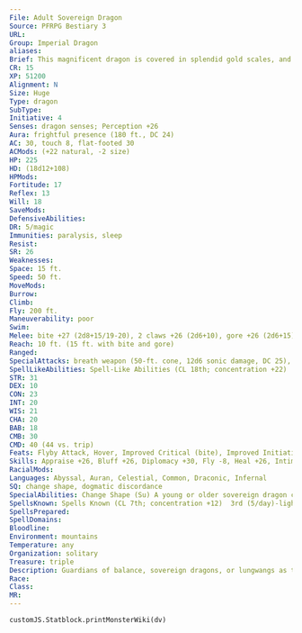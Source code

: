 ```yaml
---
File: Adult Sovereign Dragon
Source: PFRPG Bestiary 3
URL: 
Group: Imperial Dragon
aliases: 
Brief: This magnificent dragon is covered in splendid gold scales, and horns jut from its head like a crown.
CR: 15
XP: 51200
Alignment: N
Size: Huge
Type: dragon
SubType: 
Initiative: 4
Senses: dragon senses; Perception +26
Aura: frightful presence (180 ft., DC 24)
AC: 30, touch 8, flat-footed 30
ACMods: (+22 natural, -2 size)
HP: 225
HD: (18d12+108)
HPMods: 
Fortitude: 17
Reflex: 13
Will: 18
SaveMods: 
DefensiveAbilities: 
DR: 5/magic
Immunities: paralysis, sleep
Resist: 
SR: 26
Weaknesses: 
Space: 15 ft.
Speed: 50 ft.
MoveMods: 
Burrow: 
Climb: 
Fly: 200 ft.
Maneuverability: poor
Swim: 
Melee: bite +27 (2d8+15/19-20), 2 claws +26 (2d6+10), gore +26 (2d6+15), tail slap +24 (2d6+15)
Reach: 10 ft. (15 ft. with bite and gore)
Ranged: 
SpecialAttacks: breath weapon (50-ft. cone, 12d6 sonic damage, DC 25), crush (DC 25, 2d8+15), violent retort
SpellLikeAbilities: Spell-Like Abilities (CL 18th; concentration +22)  At Will-calm emotions, detect good/evil, tongues
STR: 31
DEX: 10
CON: 23
INT: 20
WIS: 21
CHA: 20
BAB: 18
CMB: 30
CMD: 40 (44 vs. trip)
Feats: Flyby Attack, Hover, Improved Critical (bite), Improved Initiative, Iron Will, Lightning Reflexes, Multiattack, Persuasive, Weapon Focus (bite)
Skills: Appraise +26, Bluff +26, Diplomacy +30, Fly -8, Heal +26, Intimidate +30, Knowledge (arcana, history, nobility) +26, Perception +26, Sense Motive +26, Spellcraft +26
RacialMods: 
Languages: Abyssal, Auran, Celestial, Common, Draconic, Infernal
SQ: change shape, dogmatic discordance
SpecialAbilities: Change Shape (Su) A young or older sovereign dragon can assume any humanoid form three times per day as polymorph.  Dogmatic Discordance (Su) Good or evil creatures take a -2 penalty when making saving throws against a sovereign dragon's spells, spell-like abilities, breath weapon, and aura.  Golden Armor (Su) Once per day as a standard action, an old or older sovereign dragon can cover its form in golden armor, granting it a +4 armor bonus to AC and energy resistance 15 to one energy type, chosen at the time the armor is summoned. This armor lasts for a number of rounds equal to the dragon's age category. The sovereign dragon can dismiss the armor as a free action.  Master Counterspelling (Su) A great wyrm sovereign dragon can counterspell once per round as an immediate action. It need not know the spell it is countering, but can instead expend any spell that is one level higher to automatically counter the spell.  Violent Retort (Ex) When a young or older sovereign dragon takes damage from a melee attack critical hit, it can, as an immediate action, make a claw or tail slap attack against the creature that made the critical hit.
SpellsKnown: Spells Known (CL 7th; concentration +12)  3rd (5/day)-lightning bolt (DC 18), suggestion (DC 18)  2nd (7/day)-detect thoughts (DC 17), hideous laughter (DC 17), scorching ray  1st (8/day)-charm person (DC 16), chill touch (DC 16), color spray (DC 16), endure elements, true strike  0 (at will)-daze (DC 15), detect magic, flare (DC 15), ghost sound, message, read magic, resistance
SpellsPrepared: 
SpellDomains: 
Bloodline: 
Environment: mountains
Temperature: any
Organization: solitary
Treasure: triple
Description: Guardians of balance, sovereign dragons, or lungwangs as they are also known, were placed in the skies by the gods themselves to safeguard harmony in the world.
Race: 
Class: 
MR: 
---
```

```dataviewjs
customJS.Statblock.printMonsterWiki(dv)
```
